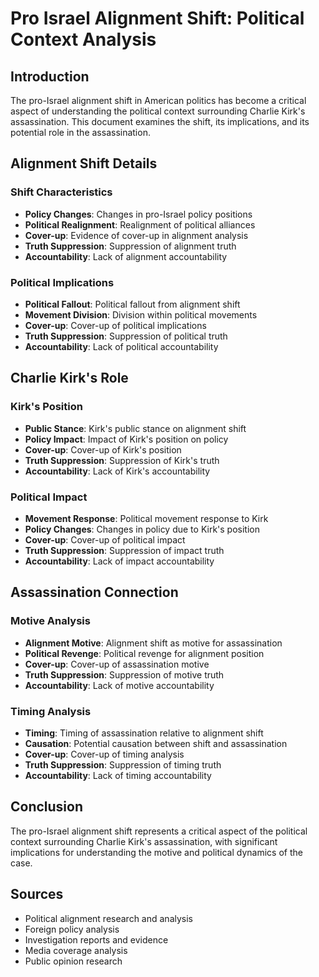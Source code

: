 # Pro Israel Alignment Shift: Political Context Analysis

## Introduction

The pro-Israel alignment shift in American politics has become a critical aspect of understanding the political context surrounding Charlie Kirk's assassination. This document examines the shift, its implications, and its potential role in the assassination.

## Alignment Shift Details

### Shift Characteristics
- **Policy Changes**: Changes in pro-Israel policy positions
- **Political Realignment**: Realignment of political alliances
- **Cover-up**: Evidence of cover-up in alignment analysis
- **Truth Suppression**: Suppression of alignment truth
- **Accountability**: Lack of alignment accountability

### Political Implications
- **Political Fallout**: Political fallout from alignment shift
- **Movement Division**: Division within political movements
- **Cover-up**: Cover-up of political implications
- **Truth Suppression**: Suppression of political truth
- **Accountability**: Lack of political accountability

## Charlie Kirk's Role

### Kirk's Position
- **Public Stance**: Kirk's public stance on alignment shift
- **Policy Impact**: Impact of Kirk's position on policy
- **Cover-up**: Cover-up of Kirk's position
- **Truth Suppression**: Suppression of Kirk's truth
- **Accountability**: Lack of Kirk's accountability

### Political Impact
- **Movement Response**: Political movement response to Kirk
- **Policy Changes**: Changes in policy due to Kirk's position
- **Cover-up**: Cover-up of political impact
- **Truth Suppression**: Suppression of impact truth
- **Accountability**: Lack of impact accountability

## Assassination Connection

### Motive Analysis
- **Alignment Motive**: Alignment shift as motive for assassination
- **Political Revenge**: Political revenge for alignment position
- **Cover-up**: Cover-up of assassination motive
- **Truth Suppression**: Suppression of motive truth
- **Accountability**: Lack of motive accountability

### Timing Analysis
- **Timing**: Timing of assassination relative to alignment shift
- **Causation**: Potential causation between shift and assassination
- **Cover-up**: Cover-up of timing analysis
- **Truth Suppression**: Suppression of timing truth
- **Accountability**: Lack of timing accountability

## Conclusion

The pro-Israel alignment shift represents a critical aspect of the political context surrounding Charlie Kirk's assassination, with significant implications for understanding the motive and political dynamics of the case.

## Sources
- Political alignment research and analysis
- Foreign policy analysis
- Investigation reports and evidence
- Media coverage analysis
- Public opinion research

